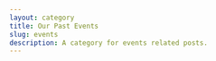 ```yaml
---
layout: category
title: Our Past Events
slug: events
description: A category for events related posts.
---
```

